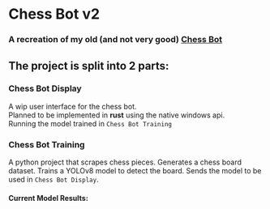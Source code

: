 # Chess Bot v2

### A recreation of my old (and not very good) [Chess Bot](https://github.com/Sw1ndlers/ChessBot)


## The project is split into 2 parts:

### Chess Bot Display  
A wip user interface for the chess bot.  
Planned to be implemented in **rust** using the native windows api.  
Running the model trained in `Chess Bot Training`

### Chess Bot Training
A python project that scrapes chess pieces. 
Generates a chess board dataset. 
Trains a YOLOv8 model to detect the board.
Sends the model to be used in `Chess Bot Display`.


#### Current Model Results:

